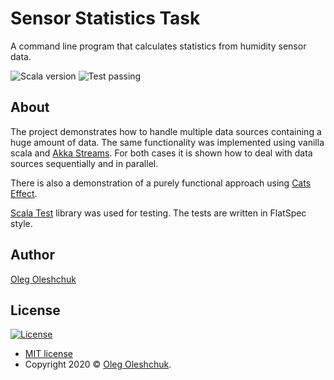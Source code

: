 # Sensor Statistics Task 

A command line program that calculates statistics from humidity sensor data.

![Scala version](https://img.shields.io/badge/scala-2.13.3-brightgreen)
![Test passing](https://img.shields.io/badge/test-passing-brightgreen)

## About

The project demonstrates how to handle multiple data sources containing a huge amount of data.
The same functionality was implemented using vanilla scala and
[Akka Streams](https://doc.akka.io/docs/akka/current/stream/index.html).
For both cases it is shown how to deal with data sources sequentially and in parallel.

There is also a demonstration of a purely functional approach using 
[Cats Effect](https://typelevel.org/cats-effect/). 

[Scala Test](https://www.scalatest.org/) library was used for testing.
The tests are written in FlatSpec style.

## Author

<a href="https://www.linkedin.com/in/oleg-oleshchuk/" target="_blank">Oleg Oleshchuk</a>

## License

[![License](http://img.shields.io/:license-mit-blue.svg?style=flat-square)](http://badges.mit-license.org)

- [MIT license](http://opensource.org/licenses/mit-license.php)
- Copyright 2020 © <a href="https://www.linkedin.com/in/oleg-oleshchuk/" target="_blank">Oleg Oleshchuk</a>.